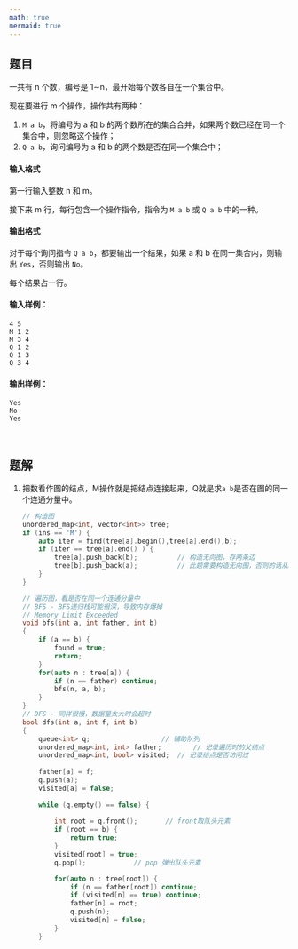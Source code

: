 ```yaml
---
math: true
mermaid: true
---
```



## 题目

一共有 n 个数，编号是 1∼n，最开始每个数各自在一个集合中。

现在要进行 m 个操作，操作共有两种：

1. `M a b`，将编号为 a 和 b 的两个数所在的集合合并，如果两个数已经在同一个集合中，则忽略这个操作；
2. `Q a b`，询问编号为 a 和 b 的两个数是否在同一个集合中；

#### 输入格式

第一行输入整数 n 和 m。

接下来 m 行，每行包含一个操作指令，指令为 `M a b` 或 `Q a b` 中的一种。

#### 输出格式

对于每个询问指令 `Q a b`，都要输出一个结果，如果 a 和 b 在同一集合内，则输出 `Yes`，否则输出 `No`。

每个结果占一行。

#### 输入样例：

```
4 5
M 1 2
M 3 4
Q 1 2
Q 1 3
Q 3 4
```

#### 输出样例：

```
Yes
No
Yes
```

<br>

## 题解

1.  把数看作图的结点，M操作就是把结点连接起来，Q就是求`a b`是否在图的同一个连通分量中。

     ```c++
     // 构造图
     unordered_map<int, vector<int>> tree;
     if (ins == 'M') {
         auto iter = find(tree[a].begin(),tree[a].end(),b);
         if (iter == tree[a].end() ) {
             tree[a].push_back(b);			// 构造无向图，存两条边
             tree[b].push_back(a);			// 此题需要构造无向图，否则的话从a不一定能搜索到b
         }
     } 
     
     // 遍历图，看是否在同一个连通分量中
     // BFS - BFS递归栈可能很深，导致内存爆掉
     // Memory Limit Exceeded   
     void bfs(int a, int father, int b)
     {
         if (a == b) {
             found = true;
             return;
         }
         for(auto n : tree[a]) {
             if (n == father) continue;
             bfs(n, a, b);
         }
     }
     // DFS - 同样很慢，数据量太大时会超时
     bool dfs(int a, int f, int b)
     {
         queue<int> q;					// 辅助队列
         unordered_map<int, int> father;		// 记录遍历时的父结点
         unordered_map<int, bool> visited;	// 记录结点是否访问过
         
         father[a] = f;
         q.push(a);
         visited[a] = false;
         
         while (q.empty() == false) {
             
             int root = q.front();       // front取队头元素
             if (root == b) {
                 return true;
             }
             visited[root] = true;
             q.pop();            // pop 弹出队头元素
     
             for(auto n : tree[root]) {
                 if (n == father[root]) continue;
                 if (visited[n] == true) continue;
                 father[n] = root;
                 q.push(n);
                 visited[n] = false;
             }
         }
     
     ```
    
     
